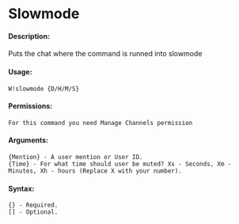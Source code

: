 # Slowmode

#### Description:

Puts the chat where the command is runned into slowmode

#### Usage:

```text
W!slowmode {D/H/M/S}
```

#### Permissions:

```text
For this command you need Manage Channels permission
```

#### Arguments:

```text
{Mention} - A user mention or User ID.
{Time} - For what time should user be muted? Xs - Seconds, Xm - Minutes, Xh - hours (Replace X with your number).
```

#### Syntax:

```text
{} - Required.
[] - Optional.
```

